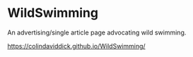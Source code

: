 # WildSwimming

An advertising/single article page advocating wild swimming.

https://colindaviddick.github.io/WildSwimming/
